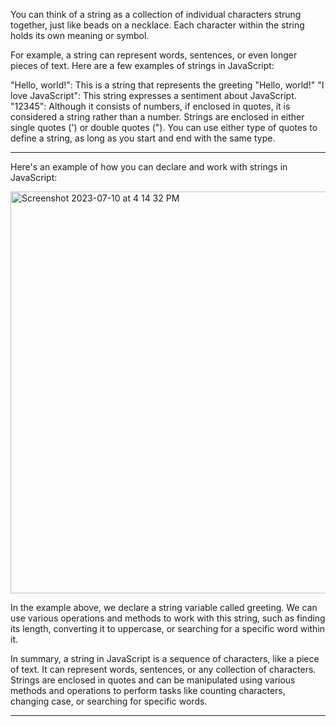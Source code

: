 You can think of a string as a collection of individual characters strung together, just like beads on a necklace. Each character within the string holds its own meaning or symbol.

For example, a string can represent words, sentences, or even longer pieces of text. Here are a few examples of strings in JavaScript:

"Hello, world!": This is a string that represents the greeting "Hello, world!"
"I love JavaScript": This string expresses a sentiment about JavaScript.
"12345": Although it consists of numbers, if enclosed in quotes, it is considered a string rather than a number.
Strings are enclosed in either single quotes (') or double quotes ("). You can use either type of quotes to define a string, as long as you start and end with the same type.


***


Here's an example of how you can declare and work with strings in JavaScript:


<img width="643" alt="Screenshot 2023-07-10 at 4 14 32 PM" src="https://github.com/ERA-Solutions-LLC/JavaScript-Intermediate-Assignments/assets/92329761/7b294778-8cae-4de0-97b5-d12561a46c9d">


In the example above, we declare a string variable called greeting. We can use various operations and methods to work with this string, such as finding its length, converting it to uppercase, or searching for a specific word within it.

In summary, a string in JavaScript is a sequence of characters, like a piece of text. It can represent words, sentences, or any collection of characters. Strings are enclosed in quotes and can be manipulated using various methods and operations to perform tasks like counting characters, changing case, or searching for specific words.

***


